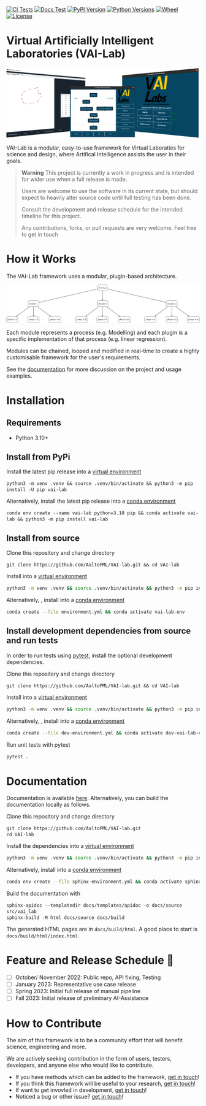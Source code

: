 
[![CI Tests](https://img.shields.io/github/actions/workflow/status/AaltoPML/VAI-Lab/pythonpackage.yml?branch=main&label=CI%20Test&logo=github)](https://github.com/AaltoPML/VAI-Lab/actions/workflows/documentation.yml) [![Docs Test](https://img.shields.io/github/actions/workflow/status/AaltoPML/VAI-Lab/documentation.yml?branch=main&label=Docs&logo=github)](https://aaltopml.github.io/VAI-Lab/) [![PyPI Version](https://img.shields.io/pypi/v/vai-lab?color=blue&logo=pypi&logoColor=white)](https://pypi.org/project/vai-lab/) [![Python Versions](https://img.shields.io/pypi/pyversions/vai-lab?logo=python&logoColor=white)](https://pypi.org/project/vai-lab/) [![Wheel](https://img.shields.io/pypi/wheel/vai-lab)](https://pypi.org/project/vai-lab/) [![License](https://img.shields.io/pypi/l/vai-lab)](https://pypi.org/project/vai-lab/)



# Virtual Artificially Intelligent Laboratories (VAI-Lab)

![VAILBANNER](https://raw.githubusercontent.com/AaltoPML/VAI-Lab/main/imgs/VAIL_banner_image.png)

VAI-Lab is a modular, easy-to-use framework for Virtual Laboraties for science and design, where Artifical Intelligence assists the user in their goals.

> **Warning**
> This project is currently a work in progress and is intended for wider use when a full release is made.
>
> Users are welcome to use the software in its current state, but should expect to heavily alter source code until full testing has been done.
>
> Consult the development and release schedule for the intended timeline for this project.
>
> Any contributions, forks, or pull requests are very welcome. Feel free to get in touch

# How it Works

The VAI-Lab framework uses a modular, plugin-based architecture.

![PLUGINDIAGRAM](https://raw.githubusercontent.com/AaltoPML/VAI-Lab/main/imgs/VAIL_plugin_diagram.png)

Each module represents a process (e.g. Modelling) and each plugin is a specific implementation of that process (e.g. linear regression).

Modules can be chained, looped and modified in real-time to create a highly customisable framework for the user's requirements.

See the [documentation](https://aaltopml.github.io/VAI-Lab/) for more discussion on the project and usage examples.

# Installation

## Requirements

- Python 3.10+
  
## Install from PyPi

Install the latest pip release into a [virtual environment](https://docs.python.org/3/library/venv.html)
```
python3 -m venv .venv && source .venv/bin/activate && python3 -m pip install -U pip vai-lab 
```
Alternatively, install the latest pip release into a [conda environment](https://conda.io/projects/conda/en/latest/user-guide/getting-started.html)
```
conda env create --name vai-lab python=3.10 pip && conda activate vai-lab && python3 -m pip install vai-lab
```

## Install from source 

Clone this repository and change directory
```bash,
git clone https://github.com/AaltoPML/VAI-lab.git && cd VAI-lab
```
Install into a [virtual environment](https://docs.python.org/3/library/venv.html)
```bash
python3 -m venv .venv && source .venv/bin/activate && python3 -m pip install -U pip && python3 -m pip install .
```
Alternatively, , install into a [conda environment](https://conda.io/projects/conda/en/latest/user-guide/getting-started.html)
```bash
conda create --file environment.yml && conda activate vai-lab-env
```

## Install development dependencies from source and run tests

In order to run tests using [pytest](https://docs.pytest.org/en/7.3.x/), install the optional development dependencies.

Clone this repository and change directory
```bash,
git clone https://github.com/AaltoPML/VAI-lab.git && cd VAI-lab
```
Install into a [virtual environment](https://docs.python.org/3/library/venv.html)
```bash
python3 -m venv .venv && source .venv/bin/activate && python3 -m pip install -U pip && python3 -m pip install ".[dev]"
```
Alternatively, , install into a [conda environment](https://conda.io/projects/conda/en/latest/user-guide/getting-started.html)
```bash
conda create --file dev-environment.yml && conda activate dev-vai-lab-env
```

Run unit tests with pytest
```bash
pytest .
```

# Documentation

Documentation is available [here](https://aaltopml.github.io/VAI-Lab/). Alternatively, you can build the documentation locally as follows.

Clone this repository and change directory
```bash,
git clone https://github.com/AaltoPML/VAI-lab.git
cd VAI-lab
```
Install the dependencies into a [virtual environment](https://docs.python.org/3/library/venv.html)
```bash
python3 -m venv .venv && source .venv/bin/activate && python3 -m pip install -U pip && python3 -m pip install -r sphinx-requirements.txt
```
Alternatively, install into a [conda environment](https://conda.io/projects/conda/en/latest/user-guide/getting-started.html)
```bash
conda env create --file sphinx-environment.yml && conda activate sphinx-env
```

Build the documentation with
```
sphinx-apidoc --templatedir docs/templates/apidoc -o docs/source src/vai_lab
sphinx-build -M html docs/source docs/build
```
The generated HTML pages are in `docs/build/html`. A good place to start is `docs/build/html/index.html`.



# Feature and Release Schedule :calendar:

- [ ] October/ November 2022: Public repo, API fixing, Testing
- [ ] January 2023: Representative use case release
- [ ] Spring 2023: Initial full release of manual pipeline
- [ ] Fall 2023: Initial release of preliminary AI-Assistance

# How to Contribute

The aim of this framework is to be a community effort that will benefit science, engineering and more.

We are actively seeking contribution in the form of users, testers, developers, and anyone else who would like to contribute.

 - If you have methods which can be added to the framework, [get in touch](https://github.com/AaltoPML/VAI-Lab#get-in-touch)!
 - If you think this framework will be useful to your research, [get in touch](https://github.com/AaltoPML/VAI-Lab#get-in-touch)!
 - If want to get invovled in development, [get in touch](https://github.com/AaltoPML/VAI-Lab#get-in-touch)!
 - Noticed a bug or other issue? [get in touch](https://github.com/AaltoPML/VAI-Lab#get-in-touch)!


